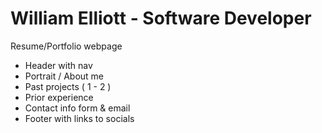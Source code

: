 # William Elliott - Software Developer

Resume/Portfolio webpage

- Header with nav
- Portrait / About me
- Past projects ( 1 - 2 )
- Prior experience
- Contact info form & email
- Footer with links to socials